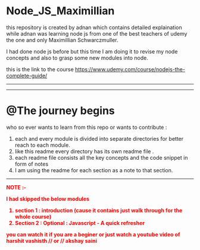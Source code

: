# Node_JS_Maximillian
this repository is created by adnan which contains detailed explaination while adnan was learning node js from one of the best teachers of udemy the one and only Maximillian Schwarczmuller.

I had done node js before but this time I am doing it to revise my node concepts and also to grasp some new modules into node.

this is the link to the course
https://www.udemy.com/course/nodejs-the-complete-guide/


---
---

# @The journey begins

who so ever wants to learn from this repo or wants to contribute :
1. each and every module is divided into separate directories for better reach to each module.
2. like this readme every directory has its own readme file .
3. each readme file consists all the key concepts and the code snippet in form of notes 
4. I am using the readme for each section as a note to that section.


---
<strong style="color:red"> NOTE :-

I had skipped the below modules
1. section 1 : introduction (cause it contains just walk through for the whole course)
2. Section 2 : Optional : Javascript - A quick refresher

you can watch it if you are a beginer or just watch a youtube video of harshit vashisth // or // akshay saini 


</strong>

